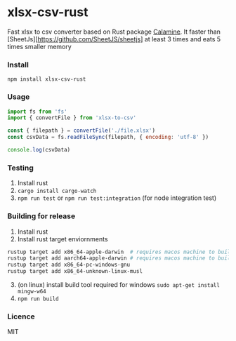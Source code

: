 # xlsx-csv-rust

Fast xlsx to csv converter based on Rust package [Calamine](https://github.com/tafia/calamine). It faster than [SheetJs][https://github.com/SheetJS/sheetjs] at least 3 times and eats 5 times smaller memory

### Install
`npm install xlsx-csv-rust`

### Usage

```js
import fs from 'fs'
import { convertFile } from 'xlsx-to-csv'

const { filepath } = convertFile('./file.xlsx')
const csvData = fs.readFileSync(filepath, { encoding: 'utf-8' })

console.log(csvData)
```

### Testing

1. Install rust
2. `cargo install cargo-watch`
3. `npm run test` or `npm run test:integration` (for node integration test)

### Building for release

1. Install rust
2. Install rust target enviornments
  ```bash
  rustup target add x86_64-apple-darwin  # requires macos machine to build
  rustup target add aarch64-apple-darwin # requires macos machine to build
  rustup target add x86_64-pc-windows-gnu
  rustup target add x86_64-unknown-linux-musl
  ```
3. (on linux) install build tool required for windows `sudo apt-get install mingw-w64`
4. `npm run build`

### Licence

MIT
